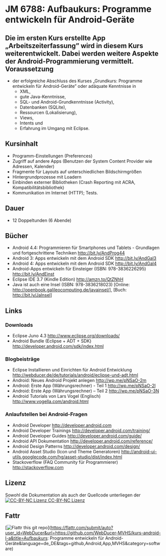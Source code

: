 JM 6788: Aufbaukurs: Programme entwickeln für Android-Geräte
===========================================================
Die im ersten Kurs erstellte App „Arbeitszeiterfassung” wird in diesem Kurs weiterentwickelt. Dabei werden weitere Aspekte der Android-Programmierung vermittelt.
Voraussetzung 
-------------
- der erfolgreiche Abschluss des Kurses „Grundkurs: Programme entwickeln für Android-Geräte” oder adäquate Kenntnisse in
	- XML,
	- gute Java-Kenntnisse,
	- SQL- und Android-Grundkenntnisse (Activity),
	- Datenbanken (SQLite),
	- Ressourcen (Lokalisierung),
	- Views,
	- Intents und
	- Erfahrung im Umgang mit Eclipse.
	
Kursinhalt
----------
- Programm-Einstellungen (Preferences)
- Zugriff auf andere Apps (Benutzen der System Content Provider wie Adressen, Kalender)
- Fragmente für Layouts auf unterschiedlichen Bildschirmgrößen
- Hintergrundprozesse mit Loadern
- Einbinden externer Bibliotheken (Crash Reporting mit ACRA, Kompatibilitätsbibliothek)
- Kommunikation im Internet (HTTP); Tests.

Dauer
-----
- 12 Doppeltunden (6 Abende)

Bücher
------
- Android 4.4: Programmieren für Smartphones und Tablets - Grundlagen und fortgeschrittene Techniken <http://bit.ly/AndProg44>
- Android 3: Apps entwickeln mit dem Android SDK <http://bit.ly/AndGal3>
- Android 4: Apps entwickeln mit dem Android SDK <http://bit.ly/AndGal4>
- Android-Apps entwickeln für Einsteiger (ISBN: 978-3836226295) <http://bit.ly/AndEinst>
- Eclipse IDE 3.7 (Kindle Edition) <http://amzn.to/QtZNhH>
- Java ist auch eine Insel (ISBN: 978-3836218023) [Online: <http://openbook.galileocomputing.de/javainsel/>], [Buch: <http://bit.ly/JaInsel>]

Links
-----
### Downloads
- Eclipse Juno 4.3 <http://www.eclipse.org/downloads/>
- Android Bundle (Eclipse + ADT + SDK) <http://developer.android.com/sdk/index.html>

### Blogbeisträge
- Eclipse Installieren und Einrichten für Android Entwicklung <http://webducer.de/de/tutorials/android/eclipse-und-adt.html>
- Android: Neues Android Projekt anlegen <http://wp.me/pNSaO-2m>
- Android: Erste App (Währungsrechner) - Teil 1 <http://wp.me/pNSaO-2l>
- Android: Erste App (Währungsrechner) – Teil 2 <http://wp.me/pNSaO-3N>
- Android Tutorials von Lars Vogel (Englisch) <http://www.vogella.com/android.html>

### Anlaufstellen bei Android-Fragen
- Android Developer <http://developer.android.com>
- Android Developer Trainings <http://developer.android.com/training/>
- Android Developer Guides <http://developer.android.com/guide/>
- Android API Dokumentation <http://developer.android.com/reference/>
- Android Design Patterns <http://developer.android.com/design/>
- Android Asset Studio (Icon und Theme Generatoren) <http://android-ui-utils.googlecode.com/hg/asset-studio/dist/index.html>
- Stackoverflow (FAQ Community für Programmierer) <http://stackoverflow.com>

Lizenz
------
Sowohl die Dokumentation als auch der Quellcode unterliegen der [![CC-BY-NC Lizenz](http://i.creativecommons.org/l/by-nc/4.0/88x31.png) CC-BY-NC Lizenz](http://creativecommons.org/licenses/by-nc/4.0/deed.de)

Fattr
-----
[![Flattr this git repo](http://api.flattr.com/button/flattr-badge-large.png)](https://flattr.com/submit/auto?user_id=WebDucer&url=https://github.com/WebDucer-MVHS/kurs-android-I-a&title=Aufbaukurs: Programme entwickeln für Android-Geräte&language=de_DE&tags=github,Android,App,MVHS&category=software)
